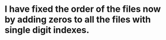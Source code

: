# I have fixed the order of the files now by adding zeros to all the files with single digit indexes.